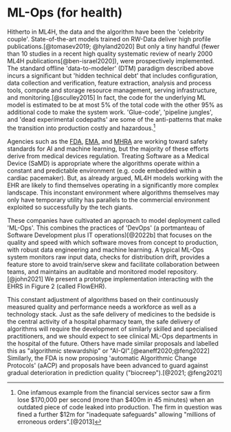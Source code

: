 # ML-Ops (for health)
Hitherto in ML4H, the data and the algorithm have been the 'celebrity couple'. State-of-the-art models trained on RW-Data deliver high profile publications.[@tomasev2019; @hyland2020] But only a tiny handful (fewer than 10 studies in a recent high quality systematic review of nearly 2000 ML4H publications[@ben-israel2020]), were prospectively implemented. The standard offline 'data-to-modeler' (DTM)  paradigm described above incurs a significant but 'hidden technical debt' that includes configuration, data collection and verification, feature extraction, analysis and process tools, compute and storage resource management, serving infrastructure, and monitoring.[@sculley2015] In fact, the code for the underlying ML model is estimated to be at most 5\% of the total code with the other 95\% as additional code to make the system work. 'Glue-code', 'pipeline jungles', and 'dead experimental codepaths' are some of the anti-patterns that make the transition into production costly and hazardous.[^1]

Agencies such as the [FDA](https://www.fda.gov), [EMA](https://www.ema.europa.eu/en), and [MHRA](https://www.gov.uk/government/organisations/medicines-and-healthcare-products-regulatory-agency) are working toward safety standards for AI and machine learning, but the majority of these efforts derive from medical devices regulation. Treating Software as a Medical Device (SaMD) is appropriate where the algorithms operate within a constant and predictable environment (e.g. code embedded within a cardiac pacemaker). But, as already argued, ML4H models working with the EHR are likely to find themselves operating in a significantly more complex landscape. This inconstant environment where algorithms themselves may only have temporary utility has parallels to the commercial environment exploited so successfully by the tech giants. 

These companies have cultivated an approach to model deployment called 'ML-Ops'. This combines the practices of 'DevOps' (a portmanteau of Software Development plus IT operations)[@2022b] that focuses on the quality and speed with which software moves from concept to production, with robust data engineering and machine learning. A typical ML-Ops system monitors raw input data, checks for distribution drift, provides a feature store to avoid train/serve skew and facilitate collaboration between teams, and maintains an auditable and monitored model repository.[@john2021] We present a prototype implementation interacting with the EHRS in Figure 2 (called FlowEHR).

This constant adjustment of algorithms based on their continuously measured quality and performance needs a workforce as well as a technology stack. Just as the safe delivery of medicines to the bedside is the central activity of a hospital pharmacy team, the safe delivery of algorithms will require the development of similarly skilled and specialised practitioners, and we should expect to see clinical ML-Ops departments in the hospital of the future. Others have made similar proposals and labelled this as "algorithmic stewardship" or "AI-QI".[@eaneff2020;@feng2022] Similarly, the FDA is now proposing 'automatic Algorithmic Change Protocols' (aACP) and proposals have been advanced to guard against gradual deterioration in prediction quality ("biocreep").[@2021; @feng2021]

[^1]:	One infamous example from the financial services sector saw a firm lose \$170,000 per second (more than \$400m in 45 minutes) when an outdated piece of code leaked into production. The firm in question was fined a further \$12m for "inadequate safeguards" allowing "millions of erroneous orders".[@2013]
